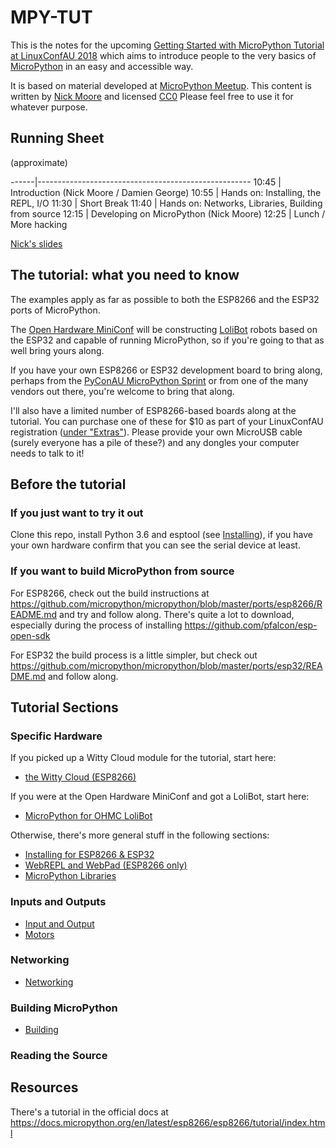 # MPY-TUT

This is the notes for the upcoming
[Getting Started with MicroPython Tutorial at LinuxConfAU 2018](https://rego.linux.conf.au/schedule/presentation/42/)
which aims to introduce people to the very basics of [MicroPython](https://micropython.org/) in an easy and accessible way.

It is based on material developed at [MicroPython Meetup](https://www.meetup.com/MicroPython-Meetup/).
This content is written by [Nick Moore](http://nick.zoic.org/) and licensed [CC0](https://creativecommons.org/publicdomain/zero/1.0/)
Please feel free to use it for whatever purpose.

## Running Sheet

(approximate)

------|-----------------------------------------------------
10:45 | Introduction (Nick Moore / Damien George)
10:55 | Hands on: Installing, the REPL, I/O
11:30 | Short Break
11:40 | Hands on: Networks, Libraries, Building from source
12:15 | Developing on MicroPython (Nick Moore)
12:25 | Lunch / More hacking

[Nick's slides](http://nick.zoic.org/talk/lca2018/getting-started-with-micropython/)

## The tutorial: what you need to know

The examples apply as far as possible to both the ESP8266 and the ESP32 ports of MicroPython.  

The [Open Hardware MiniConf](http://www.openhardwareconf.org/wiki/OHMC2018) will be constructing [LoliBot](https://github.com/CCHS-Melbourne/LoliBot)
robots based on the ESP32 and capable of running MicroPython, so if you're going to that as well bring yours along.

If you have your own ESP8266 or ESP32 development board to bring along, perhaps from the [PyConAU MicroPython Sprint](http://nick.zoic.org/art/micropython-sprints-pyconau/)
or from one of the many vendors out there, you're welcome to bring that along.

I'll also have a limited number of ESP8266-based boards along at the tutorial.  You can purchase one of these for $10 as part
of your LinuxConfAU registration ([under "Extras"](https://rego.linux.conf.au/tickets/category/7)).
Please provide your own MicroUSB cable (surely everyone has a pile of these?) and any dongles your computer needs to talk to it!

## Before the tutorial

### If you just want to try it out

Clone this repo, install Python 3.6 and esptool (see [Installing](installing.md)),
if you have your own hardware confirm that you can see the serial device at least.

### If you want to build MicroPython from source

For ESP8266, check out the build instructions at
https://github.com/micropython/micropython/blob/master/ports/esp8266/README.md
and try and follow along.  There's quite a lot to download, especially during the
process of installing https://github.com/pfalcon/esp-open-sdk

For ESP32 the build process is a little simpler, but check out
https://github.com/micropython/micropython/blob/master/ports/esp32/README.md
and follow along.

## Tutorial Sections

### Specific Hardware

If you picked up a Witty Cloud module for the tutorial, start here:

* [the Witty Cloud (ESP8266)](tut/witty-cloud.md)

If you were at the Open Hardware MiniConf and got a LoliBot, start here:

* [MicroPython for OHMC LoliBot](tut/ohmc-lolibot.md)

Otherwise, there's more general stuff in the following sections:

* [Installing for ESP8266 & ESP32](tut/installing.md)
* [WebREPL and WebPad (ESP8266 only)](tut/webrepl-and-webpad.md)
* [MicroPython Libraries](tut/libraries.md)

### Inputs and Outputs

* [Input and Output](tut/input-and-output.md)
* [Motors](tut/motors.md)

### Networking

* [Networking](tut/network.md)

### Building MicroPython

* [Building](tut/building.md)

### Reading the Source

## Resources

There's a tutorial in the official docs at
https://docs.micropython.org/en/latest/esp8266/esp8266/tutorial/index.html
